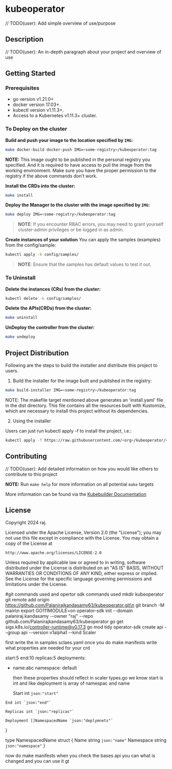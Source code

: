 # kubeoperator
// TODO(user): Add simple overview of use/purpose

## Description
// TODO(user): An in-depth paragraph about your project and overview of use

## Getting Started

### Prerequisites
- go version v1.21.0+
- docker version 17.03+.
- kubectl version v1.11.3+.
- Access to a Kubernetes v1.11.3+ cluster.

### To Deploy on the cluster
**Build and push your image to the location specified by `IMG`:**

```sh
make docker-build docker-push IMG=<some-registry>/kubeoperator:tag
```

**NOTE:** This image ought to be published in the personal registry you specified.
And it is required to have access to pull the image from the working environment.
Make sure you have the proper permission to the registry if the above commands don’t work.

**Install the CRDs into the cluster:**

```sh
make install
```

**Deploy the Manager to the cluster with the image specified by `IMG`:**

```sh
make deploy IMG=<some-registry>/kubeoperator:tag
```

> **NOTE**: If you encounter RBAC errors, you may need to grant yourself cluster-admin
privileges or be logged in as admin.

**Create instances of your solution**
You can apply the samples (examples) from the config/sample:

```sh
kubectl apply -k config/samples/
```

>**NOTE**: Ensure that the samples has default values to test it out.

### To Uninstall
**Delete the instances (CRs) from the cluster:**

```sh
kubectl delete -k config/samples/
```

**Delete the APIs(CRDs) from the cluster:**

```sh
make uninstall
```

**UnDeploy the controller from the cluster:**

```sh
make undeploy
```

## Project Distribution

Following are the steps to build the installer and distribute this project to users.

1. Build the installer for the image built and published in the registry:

```sh
make build-installer IMG=<some-registry>/kubeoperator:tag
```

NOTE: The makefile target mentioned above generates an 'install.yaml'
file in the dist directory. This file contains all the resources built
with Kustomize, which are necessary to install this project without
its dependencies.

2. Using the installer

Users can just run kubectl apply -f <URL for YAML BUNDLE> to install the project, i.e.:

```sh
kubectl apply -f https://raw.githubusercontent.com/<org>/kubeoperator/<tag or branch>/dist/install.yaml
```

## Contributing
// TODO(user): Add detailed information on how you would like others to contribute to this project

**NOTE:** Run `make help` for more information on all potential `make` targets

More information can be found via the [Kubebuilder Documentation](https://book.kubebuilder.io/introduction.html)

## License

Copyright 2024 raj.

Licensed under the Apache License, Version 2.0 (the "License");
you may not use this file except in compliance with the License.
You may obtain a copy of the License at

    http://www.apache.org/licenses/LICENSE-2.0

Unless required by applicable law or agreed to in writing, software
distributed under the License is distributed on an "AS IS" BASIS,
WITHOUT WARRANTIES OR CONDITIONS OF ANY KIND, either express or implied.
See the License for the specific language governing permissions and
limitations under the License.



#git commands used and opertor sdk commands used 
 mkdir kubeoperator
 git remote add origin https://github.com/Palanirajkandasamy63/kubeoperator.git\n
 git branch -M main\n
 export GO111MODULE=on
 operator-sdk init  --domain palaniraj.kandasamy --owner "raj" --repo github.com/Palanirajkandasamy63/kubeoperator
 go get sigs.k8s.io/controller-runtime@v0.17.3
 go mod tidy
 operator-sdk create api --group api  --version v1alpha1 --kind Scaler

 first write the in samples sclaes.yaml once you do make manifests
 write what properties are needed for your crd 
 
  start:5
  end:10
  replicas:5
  deployments:
   - name:abc
     namespace: default

     then these properties should reflect in scaler types.go 
     we know start is int and like 
     deployment is array of namespac and name 

     Start int `json:"start"`

	End int `json:"end"`

	Replicas int `json:"replicas"`

	Deployment []NamespacedName `json:"deplymnets"`
}

type NamespacedName struct {
	Name      string `json:"name"`
	Namespace string `json:"namespace"`
}

now do make manifests when you check the bases api you can what is changed and you can use it 
gt

